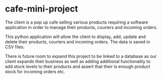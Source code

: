 # cafe-mini-project
The client is a pop up cafe selling various products requiring a software application in order to manage their products, couriers and incoming orders.

This python application will allow the client to display, add, update and delete their products, couriers and incoming orders. The data is saved in CSV files.

There is future room to expand this project to be linked to a database as our client expands their business as well as adding additional functionality to add stock levels to their products and assert that their is enough product stock for incoming orders etc.
